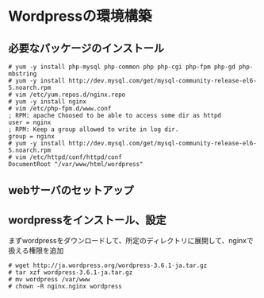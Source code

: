 

# Wordpressの環境構築

## 必要なパッケージのインストール

```
# yum -y install php-mysql php-common php php-cgi php-fpm php-gd php-mbstring
# yum -y install http://dev.mysql.com/get/mysql-community-release-el6-5.noarch.rpm
# vim /etc/yum.repos.d/nginx.repo
# yum -y install nginx
# vim /etc/php-fpm.d/www.conf
; RPM: apache Choosed to be able to access some dir as httpd
user = nginx
; RPM: Keep a group allowed to write in log dir.
group = nginx
# yum -y install http://dev.mysql.com/get/mysql-community-release-el6-5.noarch.rpm
# vim /etc/httpd/conf/httpd/conf
DocumentRoot "/var/www/html/wordpress" 
```

## webサーバのセットアップ

## wordpressをインストール、設定
まずwordpressをダウンロードして、所定のディレクトリに展開して、nginxで扱える権限を追加

```
# wget http://ja.wordpress.org/wordpress-3.6.1-ja.tar.gz
# tar xzf wordpress-3.6.1-ja.tar.gz
# mv wordpress /var/www
# chown -R nginx.nginx wordpress
```


